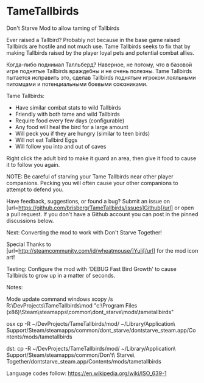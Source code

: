# TameTallbirds
Don't Starve Mod to allow taming of Tallbirds

Ever raised a Tallbird? Probably not because in the base game raised Tallbirds are hostile and not much use. Tame Tallbirds seeks to fix that by making Tallbirds raised by the player loyal pets and potential combat allies.

Когда-либо поднимал Талльберд? Наверное, не потому, что в базовой игре поднятые Tallbirds враждебны и не очень полезны. Tame Tallbirds пытается исправить это, сделав Tallbirds поднятым игроком лояльными питомцами и потенциальными боевыми союзниками.

Tame Tallbirds:
  - Have similar combat stats to wild Tallbirds
  - Friendly with both tame and wild Tallbirds
  - Require food every few days (configurable)
  - Any food will heal the bird for a large amount
  - Will peck you if they are hungry (similar to teen birds)
  - Will not eat Tallbird Eggs
  - Will follow you into and out of caves

Right click the adult bird to make it guard an area, then give it food to cause it to follow you again.

NOTE: Be careful of starving your Tame Tallbirds near other player companions. Pecking you will often cause your other companions to attempt to defend you.

Have feedback, suggestions, or found a bug? Submit an issue on [url=https://github.com/brisberg/TameTallbirds/issues]Github[/url] or open a pull request. If you don't have a Github account you can post in the pinned discussions below.

Next: Converting the mod to work with Don't Starve Together!

Special Thanks to [url=http://steamcommunity.com/id/wheatmouse/]Yuli[/url] for the mod icon art!

Testing: Configure the mod with 'DEBUG Fast Bird Growth' to cause Tallbirds to grow up in a matter of seconds.

Notes:

Mode update command
windows
xcopy /s R:\DevProjects\TameTallbirds\mod "c:\Program Files (x86)\Steam\steamapps\common\dont_starve\mods\tametallbirds"

osx
cp -R ~/DevProjects/TameTallbirds/mod/ ~/Library/Application\ Support/Steam/steamapps/common/dont_starve/dontstarve_steam.app/Contents/mods/tametallbirds

dst:
cp -R ~/DevProjects/TameTallbirds/mod/ ~/Library/Application\ Support/Steam/steamapps/common/Don\'t\ Starve\ Together/dontstarve_steam.app/Contents/mods/tametallbirds

Language codes follow: https://en.wikipedia.org/wiki/ISO_639-1
